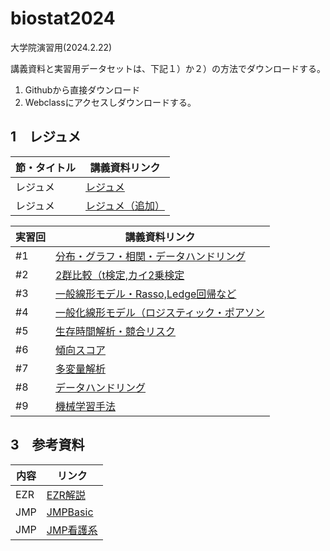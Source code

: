 # biostat2024
大学院演習用(2024.2.22)

講義資料と実習用データセットは、下記１）か２）の方法でダウンロードする。
1) Githubから直接ダウンロード
2) Webclassにアクセスしダウンロードする。

<h2 id="CH01">1　レジュメ</h2>

|節・タイトル|講義資料リンク|
|---|---|
|レジュメ|[レジュメ](https://github.com/harabou/biostat2024/blob/main/20240222_8_JMP%E8%A7%A3%E6%9E%90%E6%BC%94%E7%BF%92.pdf)|
|レジュメ|[レジュメ（追加）](https://github.com/harabou/biostat2024/blob/main/20240222_8_JMP%E8%A7%A3%E6%9E%90%E6%BC%94%E7%BF%92.pdf)|


|実習回|講義資料リンク|
|---|---|
|#1|[分布・グラフ・相関・データハンドリング](https://github.com/harabou/biostat2024/blob/main/%2301_NCD_Biostatistics.jmpprj)|
|#2|[2群比較（t検定,カイ2乗検定](https://github.com/harabou/biostat2024/blob/main/%2302_Group%20comparison.jmpprj)|
|#3|[一般線形モデル・Rasso,Ledge回帰など](https://github.com/harabou/biostat2024/blob/main/%2303_General%20linear%20regression.jmpprj)|
|#4|[一般化線形モデル（ロジスティック・ポアソン](https://github.com/harabou/biostat2024/blob/main/%2304_%E3%83%AD%E3%82%B8%E3%82%B9%E3%83%86%E3%82%A3%E3%83%83%E3%82%AF%26Poisson.jmpprj)|
|#5|[生存時間解析・競合リスク](https://github.com/harabou/biostat2024/blob/main/%2305_%E7%94%9F%E5%AD%98%E6%99%82%E9%96%93%E8%A7%A3%E6%9E%90.jmpprj)|
|#6|[傾向スコア](https://github.com/harabou/biostat2024/blob/main/%2306_%E5%82%BE%E5%90%91%E3%82%B9%E3%82%B3%E3%82%A2%E3%83%9E%E3%83%83%E3%83%81.jmpprj)|
|#7|[多変量解析](https://github.com/harabou/biostat2024/blob/main/%2307_%E5%A4%9A%E5%A4%89%E9%87%8F%E8%A7%A3%E6%9E%90.jmpprj)|
|#8|[データハンドリング](https://github.com/harabou/biostat2024/blob/main/%2308_Compare.jmpprj)|
|#9|[機械学習手法](https://github.com/harabou/biostat2024/blob/main/%2309_Diabetes.jmpprj)|



<h2 id="CH01">3　参考資料</h2>

|内容|リンク|
|---|---|
|EZR|[EZR解説](https://drive.google.com/file/d/1q1gDk043NU8RZRZIoUrLRygsSDP2Ij-Z/view?usp=drive_link)|
|JMP|[JMPBasic](https://github.com/harabou/biostat2024/blob/main/JMPBasic.pdf)|
|JMP|[JMP看護系](https://github.com/harabou/biostat2024/blob/main/JMPKango.pdf)|

